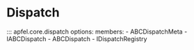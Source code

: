 # Dispatch

::: apfel.core.dispatch
    options:
        members:
          - ABCDispatchMeta
          - IABCDispatch
          - ABCDispatch
          - IDispatchRegistry